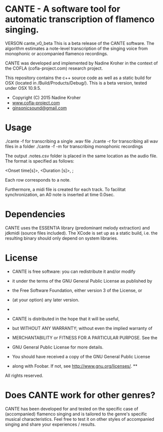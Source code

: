 # CANTE - A software tool for automatic transcription of flamenco singing.

VERSON cante_v0_beta
This is a beta release of the CANTE software. The algorithm estimates a note-level transcription of the singing voice from monophonic or accompanied flamenco recordings. 

CANTE was developed and implemented by Nadine Kroher in the context of the COFLA (cofla-project.com) research project. 

This repository contains the c++ source code as well as a static build for OSX (located in /Build/Products/Debug/). This is a beta version, tested under OSX 10.9.5.

 *  Copyright (C) 2015  Nadine Kroher
 *  www.cofla-project.com
 *  ginsonicsound@gmail.com
 

# Usage

./cante -f <filename> for transcribing a single .wav file
./cante -r <foldername> for transcribing all wav files in a folder
./cante -f <filename> -m for transcribing monophonic recordings

The output .notes.csv folder is placed in the same location as the audio file. The format is specified as follows:

<Onset time[s]>, <Duration [s]>, <MIDI pitch>;

Each row corresponds to a note.

Furthermore, a midi file is created for each track. To facilitat synchronization, an A0 note is inserted at time 0.0sec. 


# Dependencies
CANTE uses the ESSENTIA library (predominant melody extraction) and jdkmidi (source files included). The XCode is set up as a static build, i.e. the resulting binary should only depend on system libraries. 

# License
 *  CANTE is free software: you can redistribute it and/or modify
 *  it under the terms of the GNU General Public License as published by
 *  the Free Software Foundation, either version 3 of the License, or
 *  (at your option) any later version.
 *
 *  CANTE is distributed in the hope that it will be useful,
 *  but WITHOUT ANY WARRANTY; without even the implied warranty of
 *  MERCHANTABILITY or FITNESS FOR A PARTICULAR PURPOSE.  See the
 *  GNU General Public License for more details.
 
 *  You should have received a copy of the GNU General Public License
 *  along with Foobar.  If not, see <http://www.gnu.org/licenses/>. **

All rights reserved.

# Does CANTE work for other genres?
CANTE has been developed for and tested on the specific case of (accompanied) flamenco singing and is tailored to the genre's specific musical characteristics. Feel free to test it on other styles of accompanied singing and share your experiences / results. 
